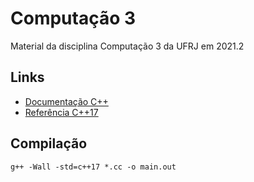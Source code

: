 # Computação 3

Material da disciplina Computação 3 da UFRJ em 2021.2

## Links

- [Documentação C++](https://devdocs.io/cpp/)
- [Referência C++17](https://en.cppreference.com/w/cpp/17)

## Compilação

```
g++ -Wall -std=c++17 *.cc -o main.out
```